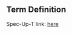 ## Term Definition

Spec-Up-T link: <a href='https://weboftrust.github.io/WOT-terms/docs/glossary/vcp'>here</a>
